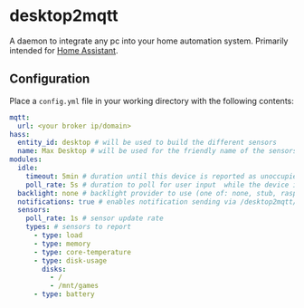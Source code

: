 # desktop2mqtt

A daemon to integrate any pc into your home automation system.
Primarily intended for [Home Assistant](https://home-assistant.io).

## Configuration

Place a `config.yml` file in your working directory with the following contents:

```yaml
mqtt:
  url: <your broker ip/domain>
hass:
  entity_id: desktop # will be used to build the different sensors
  name: Max Desktop # will be used for the friendly name of the sensors
modules:
  idle:
    timeout: 5min # duration until this device is reported as unoccupied
    poll_rate: 5s # duration to poll for user input  while the device is unoccupied (optional)
  backlight: none # backlight provider to use (one of: none, stub, raspberry-pi)
  notifications: true # enables notification sending via /desktop2mqtt/entity_id/notify with `{ "title": "", "message": "" }` as payload
  sensors:
    poll_rate: 1s # sensor update rate
    types: # sensors to report
      - type: load
      - type: memory
      - type: core-temperature
      - type: disk-usage
        disks:
          - /
          - /mnt/games
      - type: battery
```

